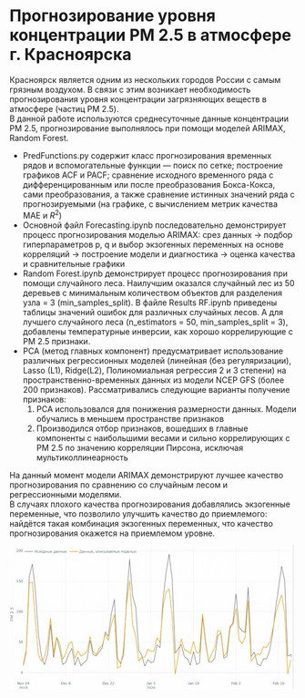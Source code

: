 # Прогнозирование уровня концентрации PM 2.5 в атмосфере г. Красноярска  
Красноярск является одним из нескольких городов России с самым грязным воздухом. В связи с этим возникает необходимость прогнозирования уровня концентрации загрязняющих веществ в атмосфере (частиц PM 2.5).  
В данной работе используются среднесуточные данные концентрации PM 2.5, прогнозирование выполнялось при помощи моделей ARIMAX, Random Forest.
+ PredFunctions.py содержит класс прогнозирования временных рядов и вспомогательные функции — поиск по сетке; построение графиков ACF и PACF; сравнение исходного временного ряда с дифференцированным или после преобразования Бокса-Кокса, сами преобразования, а также сравнение истинных значений ряда с прогнозируемыми (на графике, с вычислением метрик качества MAE и $R^2$)
+ Основной файл Forecasting.ipynb последовательно демонстрирует процесс прогнозирования моделью ARIMAX: срез данных -> подбор гиперпараметров p, q и выбор экзогенных переменных на основе корреляций -> построение модели и диагностика -> оценка качества и сравнительные графики
+ Random Forest.ipynb демонстрирует процесс прогнозирования при помощи случайного леса. Наилучшим оказался случайный лес из 50 деревьев с минимальным количеством объектов для разделения узла = 3 (min_samples_split). В файле Results RF.ipynb приведены таблицы значений ошибок для различных случайных лесов. А для лучшего случайного леса (n_estimators = 50, min_samples_split = 3), добавлены температурные инверсии, как хорошо коррелирующие с PM 2.5 признаки.
+ PCA (метод главных компонент) предусматривает использование различных регрессионных моделей (линейная (без регуляризации), Lasso (L1), Ridge(L2), Полиномиальная регрессия 2 и 3 степени) на пространственно-временных данных из модели NCEP GFS (более 200 признаков). Рассматривались следующие варианты получение признаков:  
  1. PCA использовался для понижения размерности данных. Модели обучались в меньшем пространстве признаков
  2. Производился отбор признаков, вошедших в главные компоненты с наибольшими весами и сильно коррелирующих с PM 2.5 по значению корреляции Пирсона, исключая мультиколлинеарность 

На данный момент модели ARIMAX демонстрируют лучшее качество прогнозирования по сравнению со случайным лесом и регрессионными моделями.  
В случаях плохого качества прогнозирования добавлялись экзогенные переменные, что позволило улучшить качество до приемлемого: найдётся такая комбинация экзогенных переменных, что качество прогнозирования окажется на приемлемом уровне.


![](https://github.com/Nikita-Lev/Forecasting-PM-2.5-in-the-atmosphere-of-Krasnoyarsk/blob/main/prediction_demo.gif)  
